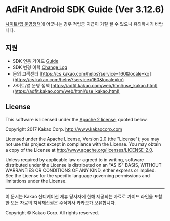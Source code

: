 # AdFit Android SDK Guide (Ver 3.12.6)

[사이트/앱 운영정책](https://adfit.kakao.com/web/html/use_kakao.html)에 어긋나는 경우 적립금 지급이 거절 될 수 있으니 유의하시기 바랍니다.

## 지원

* SDK 연동 가이드 [Guide](GUIDE.md)
* SDK 변경 이력 [Change Log](CHANGELOG.md)
* 문의 고객센터 [https://cs.kakao.com/helps?service=160&locale=ko](https://cs.kakao.com/helps?service=160&locale=ko)
* 사이트/앱 운영 정책 [https://adfit.kakao.com/web/html/use_kakao.html](https://adfit.kakao.com/web/html/use_kakao.html)

## License

This software is licensed under the [Apache 2 license](https://github.com/adfit/adfit-android-sdk/blob/master/LICENSE), quoted below.

Copyright 2017 Kakao Corp. <http://www.kakaocorp.com>

Licensed under the Apache License, Version 2.0 (the "License"); you may not
use this project except in compliance with the License. You may obtain a copy
of the License at http://www.apache.org/licenses/LICENSE-2.0.

Unless required by applicable law or agreed to in writing, software
distributed under the License is distributed on an "AS IS" BASIS, WITHOUT
WARRANTIES OR CONDITIONS OF ANY KIND, either express or implied. See the
License for the specific language governing permissions and limitations under
the License.

----

이 문서는 Kakao 신디케이션 제휴 당사자에 한해 제공되는 자료로 가이드 라인을 포함한 모든 자료의 지적재산권은 주식회사 카카오가 보유합니다.

Copyright © Kakao Corp. All rights reserved.
